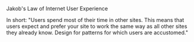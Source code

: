 Jakob's Law of Internet User Experience

In short:
"Users spend most of their time in other sites. This means that users expect and prefer your site to work the same way as all other sites they already know. Design for patterns for which users are accustomed."

